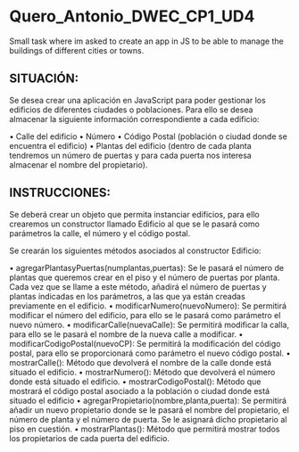 # Quero_Antonio_DWEC_CP1_UD4
Small task where im asked to create an app in JS to be able to manage the buildings of different cities or towns.

## SITUACIÓN:
Se desea crear una aplicación en JavaScript para poder gestionar los edificios de diferentes ciudades o poblaciones. Para ello se desea almacenar la siguiente información correspondiente a cada edificio:

• Calle del edificio
• Número
• Código Postal (población o ciudad donde se encuentra el edificio)
• Plantas del edificio (dentro de cada planta tendremos un número de puertas y para cada puerta nos interesa almacenar el nombre del propietario).

## INSTRUCCIONES:
Se deberá crear un objeto que permita instanciar edificios, para ello crearemos un constructor llamado Edificio al que se le pasará como parámetros la calle, el número y el código postal.

Se crearán los siguientes métodos asociados al constructor Edificio:

• agregarPlantasyPuertas(numplantas,puertas): Se le pasará el número de plantas que queremos crear en el piso y el número de puertas por planta. Cada vez que se llame a este método, añadirá el número de puertas y plantas indicadas en los parámetros, a las que ya están creadas previamente en el edificio.
• modificarNumero(nuevoNumero): Se permitirá modificar el número del edificio, para ello se le pasará como parámetro el nuevo número.
• modificarCalle(nuevaCalle): Se permitirá modificar la calla, para ello se le pasará el nombre de la nueva calle a modificar.
• modificarCodigoPostal(nuevoCP): Se permitirá la modificación del código postal, para ello se proporcionará como parámetro el nuevo código postal.
• mostrarCalle(): Método que devolverá el nombre de la calle donde está situado el edificio.
• mostrarNumero(): Método que devolverá el número donde está situado el edificio.
• mostrarCodigoPostal(): Método que mostrará el código postal asociado a la población o ciudad donde está situado el edificio
• agregarPropietario(nombre,planta,puerta): Se permitirá añadir un nuevo propietario donde se le pasará el nombre del propietario, el número de planta y el número de puerta. Se le asignará dicho propietario al piso en cuestión.
• mostrarPlantas(): Método que permitirá mostrar todos los propietarios de cada puerta del edificio.
